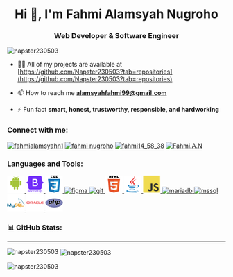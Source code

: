 <h1 align="center">Hi 👋, I'm Fahmi Alamsyah Nugroho</h1>
<h3 align="center">Web Developer & Software Engineer</h3>

<p align="left"> <img src="https://komarev.com/ghpvc/?username=napster230503&label=Profile%20views&color=0e75b6&style=flat" alt="napster230503" /> </p>

- 👨‍💻 All of my projects are available at [https://github.com/Napster230503?tab=repositories](https://github.com/Napster230503?tab=repositories)

- 📫 How to reach me **alamsyahfahmi99@gmail.com**

- ⚡ Fun fact **smart, honest, trustworthy, responsible, and hardworking**

<h3 align="left">Connect with me:</h3>
<p align="left">
<a href="https://twitter.com/fahmialamsyahn1" target="blank"><img align="center" src="https://raw.githubusercontent.com/rahuldkjain/github-profile-readme-generator/master/src/images/icons/Social/twitter.svg" alt="fahmialamsyahn1" height="30" width="40" /></a>
<a href="https://fb.com/fahmi nugroho" target="blank"><img align="center" src="https://raw.githubusercontent.com/rahuldkjain/github-profile-readme-generator/master/src/images/icons/Social/facebook.svg" alt="fahmi nugroho" height="30" width="40" /></a>
<a href="https://instagram.com/fahmi14_58_38" target="blank"><img align="center" src="https://raw.githubusercontent.com/rahuldkjain/github-profile-readme-generator/master/src/images/icons/Social/instagram.svg" alt="fahmi14_58_38" height="30" width="40" /></a>
<a href="https://discord.gg/Fahmi.A.N" target="blank"><img align="center" src="https://raw.githubusercontent.com/rahuldkjain/github-profile-readme-generator/master/src/images/icons/Social/discord.svg" alt="Fahmi.A.N" height="30" width="40" /></a>
</p>

<h3 align="left">Languages and Tools:</h3>
<p align="left"> <a href="https://developer.android.com" target="_blank" rel="noreferrer"> <img src="https://raw.githubusercontent.com/devicons/devicon/master/icons/android/android-original-wordmark.svg" alt="android" width="40" height="40"/> </a> <a href="https://getbootstrap.com" target="_blank" rel="noreferrer"> <img src="https://raw.githubusercontent.com/devicons/devicon/master/icons/bootstrap/bootstrap-plain-wordmark.svg" alt="bootstrap" width="40" height="40"/> </a> <a href="https://www.w3schools.com/css/" target="_blank" rel="noreferrer"> <img src="https://raw.githubusercontent.com/devicons/devicon/master/icons/css3/css3-original-wordmark.svg" alt="css3" width="40" height="40"/> </a> <a href="https://www.figma.com/" target="_blank" rel="noreferrer"> <img src="https://www.vectorlogo.zone/logos/figma/figma-icon.svg" alt="figma" width="40" height="40"/> </a> <a href="https://git-scm.com/" target="_blank" rel="noreferrer"> <img src="https://www.vectorlogo.zone/logos/git-scm/git-scm-icon.svg" alt="git" width="40" height="40"/> </a> <a href="https://www.w3.org/html/" target="_blank" rel="noreferrer"> <img src="https://raw.githubusercontent.com/devicons/devicon/master/icons/html5/html5-original-wordmark.svg" alt="html5" width="40" height="40"/> </a> <a href="https://www.java.com" target="_blank" rel="noreferrer"> <img src="https://raw.githubusercontent.com/devicons/devicon/master/icons/java/java-original.svg" alt="java" width="40" height="40"/> </a> <a href="https://developer.mozilla.org/en-US/docs/Web/JavaScript" target="_blank" rel="noreferrer"> <img src="https://raw.githubusercontent.com/devicons/devicon/master/icons/javascript/javascript-original.svg" alt="javascript" width="40" height="40"/> </a> <a href="https://mariadb.org/" target="_blank" rel="noreferrer"> <img src="https://www.vectorlogo.zone/logos/mariadb/mariadb-icon.svg" alt="mariadb" width="40" height="40"/> </a> <a href="https://www.microsoft.com/en-us/sql-server" target="_blank" rel="noreferrer"> <img src="https://www.svgrepo.com/show/303229/microsoft-sql-server-logo.svg" alt="mssql" width="40" height="40"/> </a> <a href="https://www.mysql.com/" target="_blank" rel="noreferrer"> <img src="https://raw.githubusercontent.com/devicons/devicon/master/icons/mysql/mysql-original-wordmark.svg" alt="mysql" width="40" height="40"/> </a> <a href="https://www.oracle.com/" target="_blank" rel="noreferrer"> <img src="https://raw.githubusercontent.com/devicons/devicon/master/icons/oracle/oracle-original.svg" alt="oracle" width="40" height="40"/> </a> <a href="https://www.php.net" target="_blank" rel="noreferrer"> <img src="https://raw.githubusercontent.com/devicons/devicon/master/icons/php/php-original.svg" alt="php" width="40" height="40"/> </a> </p>

<h3>📊 GitHub Stats:</h3>
<hr></hr>


<p><img align="left" src="https://github-readme-stats.vercel.app/api/top-langs?username=napster230503&show_icons=true&locale=en&layout=compact" alt="napster230503" /></p>



<p>&nbsp;<img align="center" src="https://github-readme-stats.vercel.app/api?username=napster230503&show_icons=true&locale=en" alt="napster230503" /></p>



<p><img align="center" src="https://github-readme-streak-stats.herokuapp.com/?user=napster230503&" alt="napster230503" /></p>


